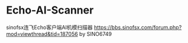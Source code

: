 # Echo-AI-Scanner
sinofsx连飞Echo客户端AI机模扫描器
https://bbs.sinofsx.com/forum.php?mod=viewthread&tid=187056
by SINO6749
